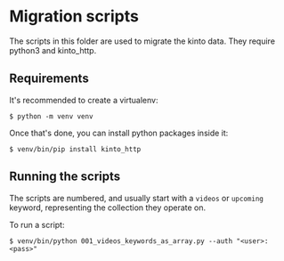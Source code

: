 # Migration scripts

The scripts in this folder are used to migrate the kinto data. They require python3 and kinto_http.

## Requirements

It's recommended to create a virtualenv:

```shell
$ python -m venv venv
```

Once that's done, you can install python packages inside it:

```shell
$ venv/bin/pip install kinto_http
```

## Running the scripts

The scripts are numbered, and usually start with a `videos` or `upcoming`
keyword, representing the collection they operate on.

To run a script:

```shell
$ venv/bin/python 001_videos_keywords_as_array.py --auth "<user>:<pass>"
```